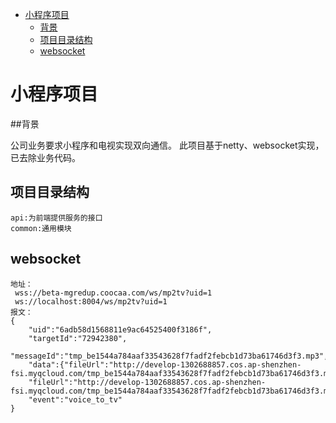 - [小程序项目](#-----)
  * [背景](#----)
  * [项目目录结构](#websocket)
  * [websocket](#websocket)

# 小程序项目

##背景

公司业务要求小程序和电视实现双向通信。
此项目基于netty、websocket实现，已去除业务代码。

## 项目目录结构

    api:为前端提供服务的接口
    common:通用模块
    
## websocket

    地址：
     wss://beta-mgredup.coocaa.com/ws/mp2tv?uid=1
     ws://localhost:8004/ws/mp2tv?uid=1
    报文： 
    {
        "uid":"6adb58d1568811e9ac64525400f3186f",
        "targetId":"72942380",
        "messageId":"tmp_be1544a784aaf33543628f7fadf2febcb1d73ba61746d3f3.mp3",
        "data":{"fileUrl":"http://develop-1302688857.cos.ap-shenzhen-fsi.myqcloud.com/tmp_be1544a784aaf33543628f7fadf2febcb1d73ba61746d3f3.mp3"},
        "fileUrl":"http://develop-1302688857.cos.ap-shenzhen-fsi.myqcloud.com/tmp_be1544a784aaf33543628f7fadf2febcb1d73ba61746d3f3.mp3",
        "event":"voice_to_tv"
    }

